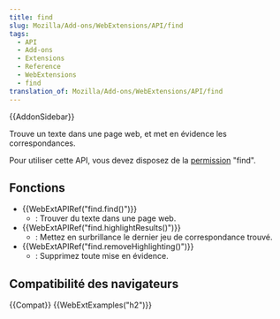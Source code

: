 ```yaml
---
title: find
slug: Mozilla/Add-ons/WebExtensions/API/find
tags:
  - API
  - Add-ons
  - Extensions
  - Reference
  - WebExtensions
  - find
translation_of: Mozilla/Add-ons/WebExtensions/API/find
---
```


{{AddonSidebar}}

Trouve un texte dans une page web, et met en évidence les correspondances.

Pour utiliser cette API, vous devez disposez de la [permission](/fr/docs/Mozilla/Add-ons/WebExtensions/manifest.json/permissions) "find".

## Fonctions

- {{WebExtAPIRef("find.find()")}}
  - : Trouver du texte dans une page web.
- {{WebExtAPIRef("find.highlightResults()")}}
  - : Mettez en surbrillance le dernier jeu de correspondance trouvé.
- {{WebExtAPIRef("find.removeHighlighting()")}}
  - : Supprimez toute mise en évidence.

## Compatibilité des navigateurs

{{Compat}} {{WebExtExamples("h2")}}
